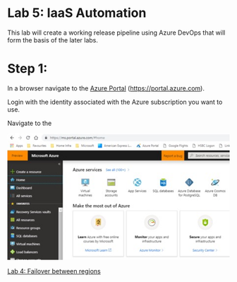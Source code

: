 # Lab 5: IaaS Automation

This lab will create a working release pipeline using Azure DevOps that will form the basis of the later labs.


# Step 1: 

In a browser navigate to the [Azure Portal](https://portal.azure.com) (https://portal.azure.com).

Login with the identity associated with the Azure subscription you want to use.

Navigate to the 

<img src="images/Lab1_1.jpg" width="624"/>


[Lab 4: Failover between regions](https://github.com/gidavies/MovingToInfraAsCodeLab/blob/master/MoveIacLab4.md)
